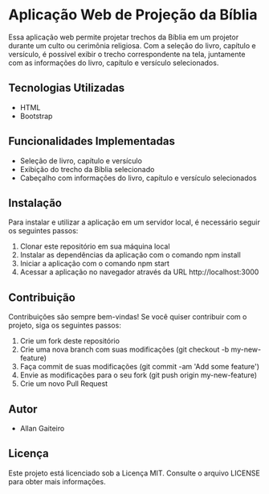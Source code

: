 # Aplicação Web de Projeção da Bíblia

Essa aplicação web permite projetar trechos da Bíblia em um projetor durante um culto ou cerimônia religiosa. Com a seleção do livro, capítulo e versículo, é possível exibir o trecho correspondente na tela, juntamente com as informações do livro, capítulo e versículo selecionados.

## Tecnologias Utilizadas

- HTML
- Bootstrap

## Funcionalidades Implementadas

- Seleção de livro, capítulo e versículo
- Exibição do trecho da Bíblia selecionado
- Cabeçalho com informações do livro, capítulo e versículo selecionados

## Instalação

Para instalar e utilizar a aplicação em um servidor local, é necessário seguir os seguintes passos:

1. Clonar este repositório em sua máquina local
2. Instalar as dependências da aplicação com o comando npm install
3. Iniciar a aplicação com o comando npm start
4. Acessar a aplicação no navegador através da URL http://localhost:3000

## Contribuição

Contribuições são sempre bem-vindas! Se você quiser contribuir com o projeto, siga os seguintes passos:

1. Crie um fork deste repositório
2. Crie uma nova branch com suas modificações (git checkout -b my-new-feature)
3. Faça commit de suas modificações (git commit -am 'Add some feature')
4. Envie as modificações para o seu fork (git push origin my-new-feature)
5. Crie um novo Pull Request

## Autor

- Allan Gaiteiro

## Licença

Este projeto está licenciado sob a Licença MIT. Consulte o arquivo LICENSE para obter mais informações.
